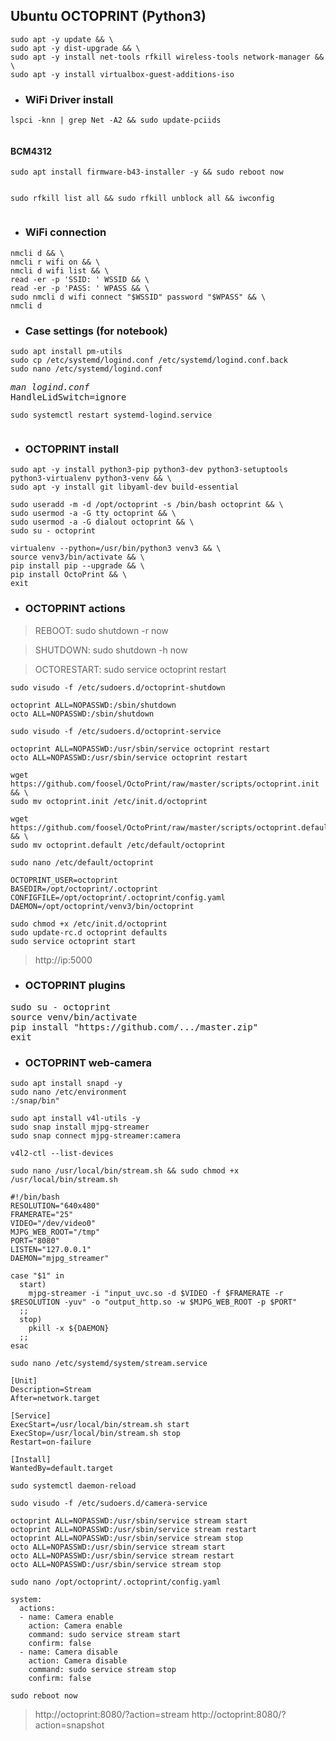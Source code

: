 ## Ubuntu OCTOPRINT (Python3)

<pre><code>sudo apt -y update && \
sudo apt -y dist-upgrade && \
sudo apt -y install net-tools rfkill wireless-tools network-manager && \
sudo apt -y install virtualbox-guest-additions-iso
</code></pre>

- ### WiFi Driver install

<pre><code>lspci -knn | grep Net -A2 && sudo update-pciids

</code></pre>

#### BCM4312

<pre><code>sudo apt install firmware-b43-installer -y && sudo reboot now

</code></pre>

<pre><code>sudo rfkill list all && sudo rfkill unblock all && iwconfig

</code></pre>

- ### WiFi connection

<pre><code>nmcli d && \
nmcli r wifi on && \
nmcli d wifi list && \
read -er -p 'SSID: ' WSSID && \
read -er -p 'PASS: ' WPASS && \
sudo nmcli d wifi connect "$WSSID" password "$WPASS" && \
nmcli d
</code></pre>

- ### Case settings (for notebook)

<pre><code>sudo apt install pm-utils
sudo cp /etc/systemd/logind.conf /etc/systemd/logind.conf.back
sudo nano /etc/systemd/logind.conf
</code></pre>

<pre><i>man logind.conf</i>
HandleLidSwitch=ignore
</pre>

<pre><code>sudo systemctl restart systemd-logind.service

</code></pre>

- ### OCTOPRINT install

<pre><code>sudo apt -y install python3-pip python3-dev python3-setuptools python3-virtualenv python3-venv && \
sudo apt -y install git libyaml-dev build-essential
</code></pre>

<pre><code>sudo useradd -m -d /opt/octoprint -s /bin/bash octoprint && \
sudo usermod -a -G tty octoprint && \
sudo usermod -a -G dialout octoprint && \
sudo su - octoprint
</code></pre>

<pre><code>virtualenv --python=/usr/bin/python3 venv3 && \
source venv3/bin/activate && \
pip install pip --upgrade && \
pip install OctoPrint && \
exit
</code></pre>

- ### OCTOPRINT actions

> REBOOT: sudo shutdown -r now

> SHUTDOWN: sudo shutdown -h now

> OCTORESTART: sudo service octoprint restart

<pre><code>sudo visudo -f /etc/sudoers.d/octoprint-shutdown
</code></pre>
<pre><code>octoprint ALL=NOPASSWD:/sbin/shutdown
octo ALL=NOPASSWD:/sbin/shutdown
</code></pre>

<pre><code>sudo visudo -f /etc/sudoers.d/octoprint-service
</code></pre>
<pre><code>octoprint ALL=NOPASSWD:/usr/sbin/service octoprint restart
octo ALL=NOPASSWD:/usr/sbin/service octoprint restart
</code></pre>

<pre><code>wget https://github.com/foosel/OctoPrint/raw/master/scripts/octoprint.init && \
sudo mv octoprint.init /etc/init.d/octoprint
</code></pre>

<pre><code>wget https://github.com/foosel/OctoPrint/raw/master/scripts/octoprint.default && \
sudo mv octoprint.default /etc/default/octoprint
</code></pre>

<pre><code>sudo nano /etc/default/octoprint
</code></pre>

<pre><code>OCTOPRINT_USER=octoprint
BASEDIR=/opt/octoprint/.octoprint
CONFIGFILE=/opt/octoprint/.octoprint/config.yaml
DAEMON=/opt/octoprint/venv3/bin/octoprint
</code></pre>

<pre><code>sudo chmod +x /etc/init.d/octoprint
sudo update-rc.d octoprint defaults
sudo service octoprint start
</code></pre>

> http://ip:5000

- ### OCTOPRINT plugins

<pre>sudo su - octoprint
source venv/bin/activate
pip install "https://github.com/.../master.zip"
exit
</pre>

- ### OCTOPRINT web-camera

<pre><code>sudo apt install snapd -y
sudo nano /etc/environment
:/snap/bin"
</code></pre>

<pre><code>sudo apt install v4l-utils -y
sudo snap install mjpg-streamer
sudo snap connect mjpg-streamer:camera
</code></pre>

<pre><code>v4l2-ctl --list-devices
</code></pre>

<pre><code>sudo nano /usr/local/bin/stream.sh && sudo chmod +x /usr/local/bin/stream.sh
</code></pre>

<pre><code>#!/bin/bash
RESOLUTION="640x480"
FRAMERATE="25"
VIDEO="/dev/video0"
MJPG_WEB_ROOT="/tmp"
PORT="8080"
LISTEN="127.0.0.1"
DAEMON="mjpg_streamer"

case "$1" in
  start)
    mjpg-streamer -i "input_uvc.so -d $VIDEO -f $FRAMERATE -r $RESOLUTION -yuv" -o "output_http.so -w $MJPG_WEB_ROOT -p $PORT"
  ;;
  stop)
    pkill -x ${DAEMON}
  ;;
esac
</code></pre>

<pre><code>sudo nano /etc/systemd/system/stream.service
</code></pre>

<pre><code>[Unit]
Description=Stream
After=network.target

[Service]
ExecStart=/usr/local/bin/stream.sh start
ExecStop=/usr/local/bin/stream.sh stop
Restart=on-failure

[Install]
WantedBy=default.target
</code></pre>

<pre><code>sudo systemctl daemon-reload
</code></pre>

<pre><code>sudo visudo -f /etc/sudoers.d/camera-service
</code></pre>

<pre><code>octoprint ALL=NOPASSWD:/usr/sbin/service stream start
octoprint ALL=NOPASSWD:/usr/sbin/service stream restart
octoprint ALL=NOPASSWD:/usr/sbin/service stream stop
octo ALL=NOPASSWD:/usr/sbin/service stream start
octo ALL=NOPASSWD:/usr/sbin/service stream restart
octo ALL=NOPASSWD:/usr/sbin/service stream stop
</code></pre>

<pre><code>sudo nano /opt/octoprint/.octoprint/config.yaml
</code></pre>

<pre><code>system:
  actions:
  - name: Camera enable
    action: Camera enable
    command: sudo service stream start
    confirm: false
  - name: Camera disable
    action: Camera disable
    command: sudo service stream stop
    confirm: false
</code></pre>

<pre><code>sudo reboot now
</code></pre>

> http://octoprint:8080/?action=stream
> http://octoprint:8080/?action=snapshot

<pre><code>
</code></pre>

<pre><code>
</code></pre>

<pre><code>
</code></pre>

<pre><code>
</code></pre>

<pre><code>
</code></pre>

<pre><code>
</code></pre>
